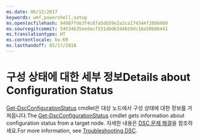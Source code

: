 ```yaml
---
ms.date: 06/12/2017
keywords: wmf,powershell,setup
ms.openlocfilehash: 04087fde3f4c87a5db59e2a2ca174344f3886988
ms.sourcegitcommit: 54534635eedacf531d8d6344019dc16a50b8b441
ms.translationtype: HT
ms.contentlocale: ko-KR
ms.lasthandoff: 05/17/2018
---
```

# <a name="details-about-configuration-status"></a><span data-ttu-id="d822a-102">구성 상태에 대한 세부 정보</span><span class="sxs-lookup"><span data-stu-id="d822a-102">Details about Configuration Status</span></span>

<span data-ttu-id="d822a-103">[Get-DscConfigurationStatus](https://technet.microsoft.com/library/mt517868.aspx) cmdlet은 대상 노드에서 구성 상태에 대한 정보를 가져옵니다.</span><span class="sxs-lookup"><span data-stu-id="d822a-103">The [Get-DscConfigurationStatus](https://technet.microsoft.com/library/mt517868.aspx) cmdlet gets information about configuration status from a target node.</span></span>
<span data-ttu-id="d822a-104">자세한 내용은 [DSC 문제 해결](https://msdn.microsoft.com/powershell/dsc/troubleshooting)을 참조하세요.</span><span class="sxs-lookup"><span data-stu-id="d822a-104">For more information, see [Troubleshooting DSC](https://msdn.microsoft.com/powershell/dsc/troubleshooting).</span></span>
